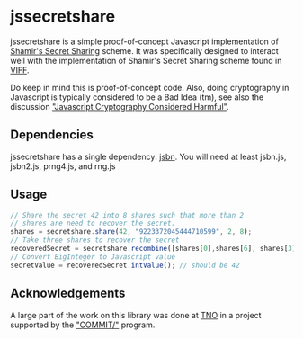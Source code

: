 jssecretshare
=============

jssecretshare is a simple proof-of-concept Javascript implementation of [Shamir's Secret Sharing](http://en.wikipedia.org/wiki/Shamir's_Secret_Sharing) scheme. It was specifically designed to interact well with the implementation of Shamir's Secret Sharing scheme found in [VIFF](http://viff.dk).

Do keep in mind this is proof-of-concept code. Also, doing cryptography in Javascript is typically considered to be a Bad Idea (tm), see also the discussion ["Javascript Cryptography Considered Harmful"](http://www.matasano.com/articles/javascript-cryptography/).

Dependencies
------------

jssecretshare has a single dependency: [jsbn](http://www-cs-students.stanford.edu/~tjw/jsbn/).
You will need at least jsbn.js, jsbn2.js, prng4.js, and rng.js

Usage
-----
```javascript
// Share the secret 42 into 8 shares such that more than 2 
// shares are need to recover the secret.
shares = secretshare.share(42, "9223372045444710599", 2, 8);
// Take three shares to recover the secret
recoveredSecret = secretshare.recombine([shares[0],shares[6], shares[3]],"9223372045444710599");
// Convert BigInteger to Javascript value
secretValue = recoveredSecret.intValue(); // should be 42
```

Acknowledgements
----------------

A large part of the work on this library was done at [TNO](http://www.tno.nl) in a project supported by the ["COMMIT/"](http://www.commit-nl.nl) program.
